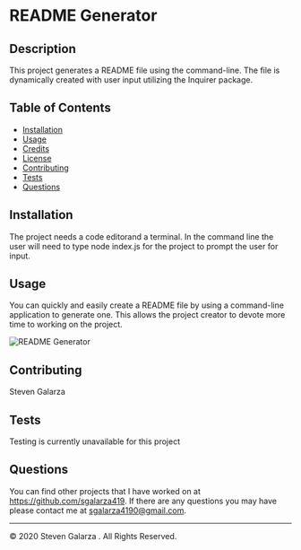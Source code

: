 
# README Generator

## Description 

This project generates a README file using the command-line.  The file is dynamically created with user input utilizing the Inquirer package.  

## Table of Contents 

* [Installation](#installation)
* [Usage](#usage)
* [Credits](#credits)
* [License](#license)
* [Contributing](#contributing)
* [Tests](#tests)
* [Questions](#questions)

## Installation

The project needs a code editorand a terminal.  In the command line the user will need to type node index.js for the project to prompt the user for input.

## Usage 

You can quickly and easily create a README file by using a command-line application to generate one. This allows the project creator to devote more time to working on the project.

![README Generator](./assets/README-Generator.gif)

## Contributing

Steven Galarza

## Tests

Testing is currently unavailable for this project

## Questions

You can find other projects that I have worked on at https://github.com/sgalarza419.
If there are any questions you may have please contact me at sgalarza4190@gmail.com.  

---
© 2020 Steven Galarza . All Rights Reserved.
